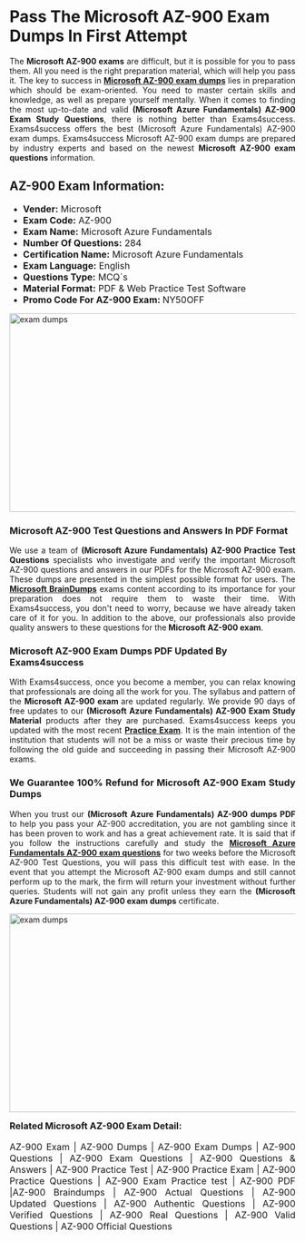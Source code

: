 <h1><strong><strong>Pass The Microsoft AZ-900 Exam Dumps In First Attempt</strong></strong></h1> <p style="text-align:justify">The <strong>Microsoft AZ-900 exams</strong> are difficult, but it is possible for you to pass them. All you need is the right preparation material, which will help you pass it. The key to success in <a href="https://www.exams4success.com/microsoft/az-900-pdf-exam-dumps"><strong>Microsoft AZ-900 exam dumps</strong></a> lies in preparation which should be exam-oriented. You need to master certain skills and knowledge, as well as prepare yourself mentally. When it comes to finding the most up-to-date and valid <strong>(Microsoft Azure Fundamentals) AZ-900 Exam Study Questions</strong>, there is nothing better than Exams4success. Exams4success offers the best (Microsoft Azure Fundamentals) AZ-900 exam dumps. Exams4success Microsoft AZ-900 exam dumps are prepared by industry experts and based on the newest <strong>Microsoft AZ-900 exam questions</strong> information.</p> <h2><strong><strong>AZ-900 Exam Information:</strong></strong></h2> <ul> <li><span style="font-size:16px"><strong>Vender:</strong> Microsoft</span></li> <li><span style="font-size:16px"><strong>Exam Code:</strong> AZ-900</span></li> <li><span style="font-size:16px"><strong>Exam Name:</strong> Microsoft Azure Fundamentals</span></li> <li><span style="font-size:16px"><strong>Number Of Questions:</strong> 284</span></li> <li><span style="font-size:16px"><strong>Certification Name:</strong> Microsoft Azure Fundamentals</span></li> <li><span style="font-size:16px"><strong>Exam Language:</strong> English</span></li> <li><span style="font-size:16px"><strong>Questions Type:</strong> MCQ`s</span></li> <li><span style="font-size:16px"><strong>Material Format:</strong> PDF & Web Practice Test Software</span></li> <li><span style="font-size:16px"><strong>Promo Code For AZ-900 Exam: </strong>NY50OFF</span></li> </ul> <p><a href="https://www.exams4success.com/microsoft/az-900-pdf-exam-dumps" rel="no-follow"><img alt="exam dumps" src="https://www.certcollections.com/uploads/content/infrist1.png" style="height:350px; width:750px" /></a></p> <h3><strong>Microsoft AZ-900 Test Questions and Answers In PDF Format</strong></h3> <p style="text-align:justify">We use a team of <strong>(Microsoft Azure Fundamentals) AZ-900 Practice Test Questions</strong> specialists who investigate and verify the important Microsoft AZ-900 questions and answers in our PDFs for the Microsoft AZ-900 exam. These dumps are presented in the simplest possible format for users. The <a href="https://www.exams4success.com/microsoft-exam-dumps"><strong>Microsoft BrainDumps</strong></a> exams content according to its importance for your preparation does not require them to waste their time. With Exams4success, you don't need to worry, because we have already taken care of it for you. In addition to the above, our professionals also provide quality answers to these questions for the<strong> Microsoft AZ-900 exam</strong>.</p> <h3><strong> Microsoft AZ-900 Exam Dumps PDF Updated By Exams4success</strong></h3> <p style="text-align:justify">With Exams4success, once you become a member, you can relax knowing that professionals are doing all the work for you. The syllabus and pattern of the <strong>Microsoft AZ-900 exam </strong>are updated regularly. We provide 90 days of free updates to our <strong>(Microsoft Azure Fundamentals) AZ-900 Exam Study Material</strong> products after they are purchased. Exams4success keeps you updated with the most recent <a href="https://www.exams4success.com/"><strong>Practice Exam</strong></a>. It is the main intention of the institution that students will not be a miss or waste their precious time by following the old guide and succeeding in passing their Microsoft AZ-900 exams.</p> <h3 style="text-align:justify"><strong>We Guarantee 100% Refund for Microsoft AZ-900 Exam Study Dumps</strong></h3> <p style="text-align:justify">When you trust our <strong>(Microsoft Azure Fundamentals) AZ-900 dumps PDF</strong> to help you pass your AZ-900 accreditation, you are not gambling since it has been proven to work and has a great achievement rate. It is said that if you follow the instructions carefully and study the <a href="https://www.exams4success.com/microsoft/az-900-pdf-exam-dumps"><strong>Microsoft Azure Fundamentals AZ-900 exam questions</strong></a> for two weeks before the Microsoft AZ-900 Test Questions, you will pass this difficult test with ease. In the event that you attempt the Microsoft AZ-900 exam dumps and still cannot perform up to the mark, the firm will return your investment without further queries. Students will not gain any profit unless they earn the <strong>(Microsoft Azure Fundamentals) AZ-900 exam dumps</strong> certificate.</p> <p style="text-align:justify"><a href="https://www.exams4success.com/microsoft/az-900-pdf-exam-dumps" rel="no-follow"><img alt="exam dumps" src="https://www.certcollections.com/uploads/content/free_demo1.png" style="height:350px; width:750px" /></a></p> <p style="text-align:justify"><span style="font-size:16px"><strong>Related Microsoft AZ-900 Exam Detail:</strong></span><br /> <br /> <span style="font-size:16px">AZ-900 Exam | AZ-900 Dumps | AZ-900 Exam Dumps | AZ-900 Questions | AZ-900 Exam Questions | AZ-900 Questions & Answers | AZ-900 Practice Test | AZ-900 Practice Exam | AZ-900 Practice Questions | AZ-900 Exam Practice test | AZ-900 PDF |AZ-900 Braindumps | AZ-900 Actual Questions | AZ-900 Updated Questions | AZ-900 Authentic Questions | AZ-900 Verified Questions | AZ-900 Real Questions | AZ-900 Valid Questions | AZ-900 Official Questions</span></p>
